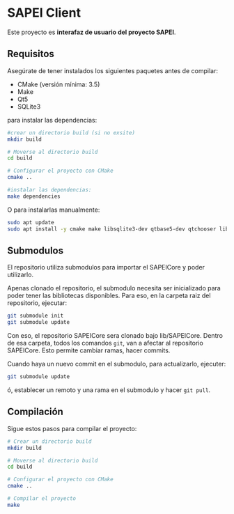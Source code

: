 # SAPEI Client

Este proyecto es **interafaz de usuario del proyecto SAPEI**.

## Requisitos

Asegúrate de tener instalados los siguientes paquetes antes de compilar:

- CMake (versión mínima: 3.5)
- Make
- Qt5
- SQLite3


para instalar las dependencias:
```bash
#crear un directorio build (si no exsite)
mkdir build

# Moverse al directorio build
cd build

# Configurar el proyecto con CMake
cmake ..

#instalar las dependencias:
make dependencies
```
O para instalarlas manualmente:

```bash
sudo apt update
sudo apt install -y cmake make libsqlite3-dev qtbase5-dev qtchooser libqt5serialport5-dev
```

## Submodulos

El repositorio utiliza submodulos para importar el SAPEICore y poder utilizarlo.

Apenas clonado el repositorio, el submodulo necesita ser inicializado para poder tener las bibliotecas disponibles. Para eso, en la carpeta raiz del repositorio, ejecutar:
```bash
git submodule init
git submodule update
```

Con eso, el repositorio SAPEICore sera clonado bajo lib/SAPEICore. Dentro de esa carpeta, todos los comandos `git`, van a afectar al repositorio SAPEICore. Esto permite cambiar ramas, hacer commits.

Cuando haya un nuevo commit en el submodulo, para actualizarlo, ejecuter:
```bash
git submodule update
```

ó, establecer un remoto y una rama en el submodulo y hacer `git pull`.


## Compilación

Sigue estos pasos para compilar el proyecto:

```bash
# Crear un directorio build
mkdir build

# Moverse al directorio build
cd build

# Configurar el proyecto con CMake
cmake ..

# Compilar el proyecto
make
```
